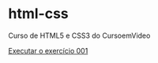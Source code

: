 # html-css
 Curso de HTML5 e CSS3 do CursoemVideo


<a href="https://wendeldscoelho.github.io/html-css/ex001/index.html"> Executar o exercício 001</a>